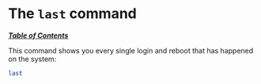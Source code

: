 # The `last` command

[***Table of Contents***](/README.md)

This command shows you every single login and reboot that has happened on the
system:

```bash
last
```
